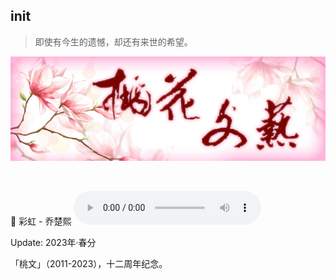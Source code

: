## init

> 即使有今生的遗憾，却还有来世的希望。

![](https://github.com/taohuawenyi/init/blob/master/Resource/thwy.jpg)

<br>


🎵 彩虹 - 乔楚熙
<audio id="audio" controls="controls">
    <source id="mp3" src="https://github.com/taohuawenyi/init/blob/master/Pix/caihong.mp3">
    Your browser does not support the Audio tag.
</audio>

Update: 2023年·春分

「桃文」（2011-2023），十二周年纪念。

